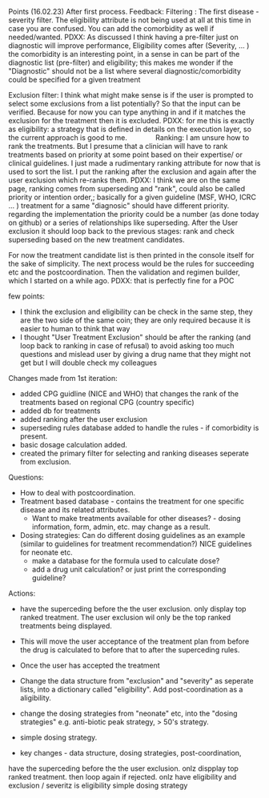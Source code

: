Points (16.02.23) After first process.
Feedback:
Filtering : 
The first disease - severity filter. The eligibility attribute is not being used at all at this time in case you are confused. 
You can add the comorbidity as well if needed/wanted.
PDXX: As discussed I think having a pre-filter just on diagnostic will improve performance, Eligibility comes after (Severity, ...  )  the comorbidity is an interesting point, in a sense in can be part of the diagnostic list (pre-filter) and eligibility; this makes me wonder if the "Diagnostic" should not be a list where several diagnostic/comorbidity could be specified for a given treatment

Exclusion filter:
I think what might make sense is if the user is prompted to select some exclusions from a list potentially? So that the input can be verified. 
Because for now you can type anything in and if it matches the exclusion for the treatment then it is excluded. 
PDXX: for me this is exactly as eligibility: a strategy that is defined in details on the execution layer, so the current approach is good to me.
       
Ranking:
I am unsure how to rank the treatments. But I presume that a clinician will have to rank treatments based on priority at some point based on
their expertise/ or clinical guidelines. I  just made a rudimentary ranking attribute for now that is used to sort the list. 
I put the ranking after the exclusion and again after the user exclusion which re-ranks them.
PDXX: I think we are on the same page, ranking comes from superseding and "rank", could also be called priority or intention order,; basically for a given guideline (MSF, WHO, ICRC ... ) treatment for a same "diagnosic" should have different priority. regarding the implementation the priority could be a number (as done today on github) or a series of relationships like superseding. After the User exclusion it should loop back to the previous stages: rank and check superseding based on the new treatment candidates.

For now the treatment candidate list is then printed in the console itself for the sake of simplicity. 
The next process would be  the rules for succeeding etc and the postcoordination. Then the validation and regimen builder, which I started on a while ago.
PDXX: that is perfectly fine for a POC

few points:
-  I think the exclusion and eligibility can be check in the same step, they are the two side of the same coin; they are only required because it is easier to human to think that way
-  I thought "User Treatment Exclusion" should be after the ranking (and loop back to ranking in case of refusal) to avoid asking too much questions and mislead user by giving a drug name that they might not get but I will double check my colleagues


Changes made from 1st iteration:
- added CPG guidline (NICE and WHO) that changes the rank of the treatments based on regional CPG (country specific)
- added db for treatments
- added ranking after the user exclusion
- superseding rules database added to handle the rules - if comorbidity is present.
- basic dosage calculation added. 
- created the primary filter for selecting and ranking diseases seperate from exclusion. 

Questions:
- How to deal with postcoordination. 
- Treatment based database - contains the treatment for one specific disease and its related attributes. 
    - Want to make treatments available for other diseases? - dosing information, form, admin, etc. may change as a result. 
- Dosing strategies: Can do different dosing guidelines as an example (similar to guidelines for treatment recommendation?) NICE guidelines for neonate etc.
    - make a database for the formula used to calculate dose?
    - add a drug unit calculation?
     or just print the corresponding guideline?

Actions:

- have the superceding before the the user exclusion. only display top ranked treatment. The user exclusion wil only be the top ranked treatments being displayed.
- This will move the user acceptance of the treatment plan from before the drug is calculated to before that to after the superceding rules. 
- Once the user has accepted the treatment 
- Change the data structure from "exclusion" and "severity" as seperate lists, into a dictionary called "eligibility". Add post-coordination as a aligibility. 
- change the dosing strategies from "neonate" etc, into the "dosing strategies" e.g. anti-biotic peak strategy, > 50's strategy. 
- simple dosing strategy. 

- key changes - data structure, dosing strategies, post-coordination, 

have the superceding before the the user exclusion. onlz dispplay top ranked treatment. then loop again if rejected.
onlz have eligibility and exclusion / severitz is eligibility
simple dosing strategy